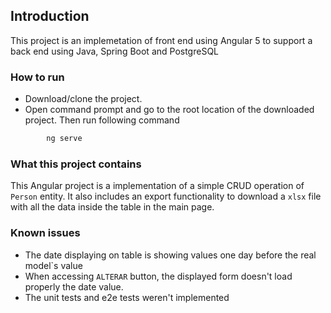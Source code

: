 ## Introduction
This project is an implemetation of front end using Angular 5 
to support a back end using Java, Spring Boot and PostgreSQL

### How to run 

  - Download/clone the project. 
  - Open command prompt and go to the root location of the downloaded project. Then run following command 
```sh
        ng serve 
```

### What this project contains

This Angular project is a implementation of a simple CRUD operation of `Person` entity.
It also includes an export functionality to download a `xlsx` file with all the data inside the table in the main page.

### Known issues

  - The date displaying on table is showing values one day before the real model`s value
  - When accessing `ALTERAR` button, the displayed form doesn't load properly the date value.
  - The unit tests and e2e tests weren't implemented
